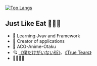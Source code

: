
[![Top Langs](https://github-readme-stats.vercel.app/api/top-langs/?username=antigenMHC&exclude_repo=github-readme-stats,Blog)](https://github.com/anuraghazra/github-readme-stats)

##  Just Like Eat 🌭🌮🌯

- :orange_book: Learning Jvav and Framework
- :hammer: Creator of applications
- 👴 ACG-Anime-Otaku
- 💘 [《僕だけがいない街》](https://www.bilibili.com/bangumi/play/ss3096/?from=search&seid=14813002507578755360)、[《True Tears》](https://www.bilibili.com/bangumi/play/ss2910/?from=search&seid=12856244231300800600)
- 🤺🤺🤺🤺
